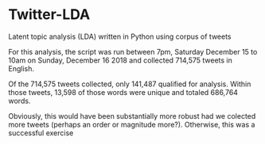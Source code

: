 # Twitter-LDA
Latent topic analysis (LDA) written in Python using corpus of tweets

For this analysis, the script was run between 7pm, Saturday December 15 to 10am on Sunday, 
December 16 2018 and collected 714,575 tweets in English.

Of the 714,575 tweets collected, only 141,487 qualified for analysis. Within those tweets, 
13,598 of those words were unique and totaled 686,764 words.

Obviously, this would have been substantially more robust had we colected more tweets 
(perhaps an order or magnitude more?). Otherwise, this was a successful exercise

